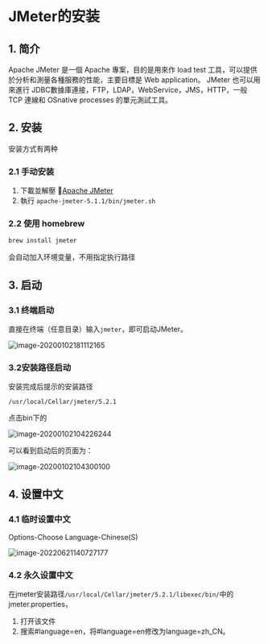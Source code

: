 # JMeter的安装

## 1. 简介

Apache JMeter 是一個 Apache 專案，目的是用來作 load test 工具，可以提供於分析和測量各種服務的性能，主要目標是 Web application。 JMeter 也可以用來進行 JDBC數據庫連接，FTP，LDAP，WebService，JMS，HTTP，一般 TCP 連線和 OSnative processes 的單元測試工具。

## 2. 安装

安装方式有两种

### 2.1 手动安装

1. 下載並解壓 [Apache JMeter](https://jmeter.apache.org/download_jmeter.cgi)
2. 執行 `apache-jmeter-5.1.1/bin/jmeter.sh`

### 2.2 使用 homebrew

```bash
brew install jmeter
```

会自动加入环境变量，不用指定执行路径

## 3. 启动

### 3.1  终端启动

直接在终端（任意目录）输入`jmeter`，即可启动JMeter。

![image-20200102181112165](https://abelsun-1256449468.cos.ap-beijing.myqcloud.com/image/image-20200102181112165.png)

### 3.2安装路径启动

安装完成后提示的安装路径

```
/usr/local/Cellar/jmeter/5.2.1
```

点击bin下的

![image-20200102104226244](https://abelsun-1256449468.cos.ap-beijing.myqcloud.com/image/image-20200102104226244.png)

可以看到启动后的页面为：

![image-20200102104300100](https://abelsun-1256449468.cos.ap-beijing.myqcloud.com/image/image-20200102104300100.png)

## 4. 设置中文

### 4.1 临时设置中文

Options-Choose Language-Chinese(S)

![image-20220621140727177](https://abelsun-1256449468.cos.ap-beijing.myqcloud.com/image/image-20220621140727177.png)

### 4.2 永久设置中文

在jmeter安装路径`/usr/local/Cellar/jmeter/5.2.1/libexec/bin/`中的jmeter.properties，

1. 打开该文件
2. 搜索#language=en，将#language=en修改为language=zh_CN。
